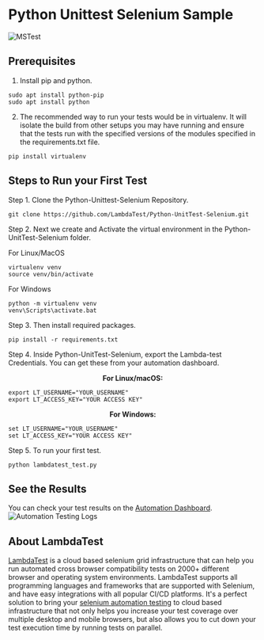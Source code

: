 # Python Unittest Selenium Sample

![MSTest](https://opengraph.githubassets.com/a8c8c224a50bf052e046550beee8262a40b03a6c3fef1f6448cba546f9f6ce05/LambdaTest/Python-UnitTest-Selenium)

## Prerequisites

1. Install pip and python.

```
sudo apt install python-pip
sudo apt install python
```

2. The recommended way to run your tests would be in virtualenv. It will isolate the build from other setups you may have running and ensure that the tests run with the specified versions of the modules specified in the requirements.txt file.

```
pip install virtualenv
```

## Steps to Run your First Test

Step 1. Clone the Python-Unittest-Selenium Repository.

```
git clone https://github.com/LambdaTest/Python-UnitTest-Selenium.git
```

Step 2. Next we create and Activate the virtual environment in the Python-UnitTest-Selenium folder.

For Linux/MacOS
```
virtualenv venv
source venv/bin/activate
```

For Windows
```
python -m virtualenv venv
venv\Scripts\activate.bat
```

Step 3. Then install required packages.

```
pip install -r requirements.txt
```

Step 4. Inside Python-UnitTest-Selenium, export the Lambda-test Credentials. You can get these from your automation dashboard.

<p align="center">
   <b>For Linux/macOS:</b>
   
```
export LT_USERNAME="YOUR_USERNAME"
export LT_ACCESS_KEY="YOUR ACCESS KEY"
```
<p align="center">
   <b>For Windows:</b>
   
```
set LT_USERNAME="YOUR_USERNAME"
set LT_ACCESS_KEY="YOUR ACCESS KEY"
```
   
Step 5. To run your first test.
```
python lambdatest_test.py
```

## See the Results

You can check your test results on the [Automation Dashboard](https://automation.lambdatest.com/build).
![Automation Testing Logs](https://github.com/LambdaTest/Python-UnitTest-Selenium/dashboard.png)

## About LambdaTest

[LambdaTest](https://www.lambdatest.com/) is a cloud based selenium grid infrastructure that can help you run automated cross browser compatibility tests on 2000+ different browser and operating system environments. LambdaTest supports all programming languages and frameworks that are supported with Selenium, and have easy integrations with all popular CI/CD platforms. It's a perfect solution to bring your [selenium automation testing](https://www.lambdatest.com/selenium-automation) to cloud based infrastructure that not only helps you increase your test coverage over multiple desktop and mobile browsers, but also allows you to cut down your test execution time by running tests on parallel.
